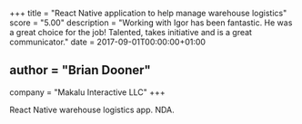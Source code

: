 +++
title = "React Native application to help manage warehouse logistics"
score = "5.00"
description = "Working with Igor has been fantastic. He was a great choice for the job! Talented, takes initiative and is a great communicator."
date = 2017-09-01T00:00:00+01:00
## author = "Brian Dooner"
company = "Makalu Interactive LLC"
+++

React Native warehouse logistics app. NDA.